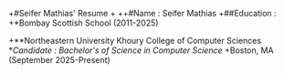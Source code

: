 +#Seifer Mathias' Resume
+
++#Name : Seifer Mathias 
+##Education : 
+*Bombay Scottish School  (2011-2025)

+**Northeastern University 
Khoury College of Computer Sciences
**Candidate : Bachelor's of Science in Computer Science*
+Boston, MA   (September 2025-Present)
